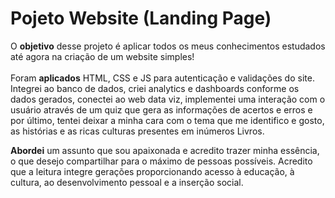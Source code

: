 <h1> Pojeto Website (Landing Page)</h1>

<p>
  O <b>objetivo</b> desse projeto é aplicar todos os meus conhecimentos estudados até agora na criação de um website simples! <br> <br>
Foram <b>aplicados</b> HTML, CSS e JS para autenticação e validações do site. Integrei ao banco de dados, criei analytics e dashboards conforme os dados gerados, conectei ao web data viz, implementei uma interação com o usuário através de um quiz que gera as informações de acertos e erros e por último, tentei deixar a minha cara com o tema que me identifico e gosto, as histórias e as ricas culturas presentes em inúmeros Livros.
</p> 
<p>
<b>Abordei</b> um assunto que sou apaixonada e acredito trazer minha essência, o que desejo compartilhar para o máximo de pessoas possíveis.
  Acredito que a leitura integre gerações proporcionando acesso à educação, à cultura, ao desenvolvimento pessoal e a inserção social.
</p>
